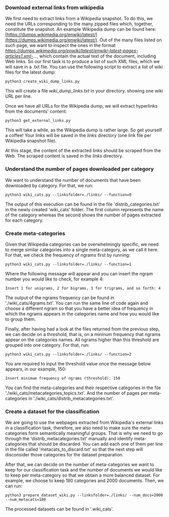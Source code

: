### Download external links from wikipedia

We first need to extract links from a Wikipedia snapshot. To do this, we need the URLs corresponding to the many zipped files which, together, constitute the snapshot. An example Wikipedia dump can be found here: [https://dumps.wikimedia.org/enwiki/latest/](https://dumps.wikimedia.org/enwiki/latest/). Out of the many files listed on such page, we want to inspect the ones in the format *https://dumps.wikimedia.org/enwiki/latest/enwiki-latest-pages-articles1.xml-...*, which contain the actual text of the document, including Web links. So our first task is to produce a list of such XML files, which we will save in a .txt file. You can use the following script to extract a list of wiki files for the latest dump:

    python3 create_wiki_dump_links.py 

This will create a file *wiki_dump_links.txt* in your directory, showing one wiki URL per line. 

Once we have all URLs for the Wikipedia dump, we will extract hyperlinks from the documents' content:

    python3 get_external_links.py 

This will take a while, as the Wikipedia dump is rather large. So get yourself a coffee! Your links will be saved in the *links* directory (one link file per Wikipedia snapshot file).

At this stage, the content of the extracted links should be scraped from the Web. The scraped content is saved in the *links* directory.



### Understand the number of pages downloaded per category
We want to understand the number of documents that have been downloaded by category. For that, we run:

    python3 wiki_cats.py --linksfolder=./links/ --function=0
    
The output of this execution can be found in the file 'distrib_categories.txt' in the newly created 'wiki_cats' folder. The first column represents the name of the category whereas the second shows the number of pages extracted for each category. 

### Create meta-categories
Given that Wikipedia categories can be overwhelmingly specific, we need to merge similar categories into a single meta-category, as we call it here. For that, we check the frequency of ngrams first by running:

    python3 wiki_cats.py --linksfolder=./links/ --function=1    
    
Where the following message will appear and you can insert the ngram number you would like to check, for example 4:

    Insert 1 for unigrams, 2 for bigrams, 3 for trigrams, and so forth: 4

The output of the ngrams frequency can be found in './wiki_cats/4grams.txt'. You can run the same line of code again and choose a different ngram so that you have a better idea of frequency in which the ngrams appears in the categories name and how you would like to group them.

Finally, after having had a look at the files returned from the previous step, we can decide on a threshold, that is, on a mininum frequency that ngrams appear on the categories names. All ngrams higher than this threshold are grouped into one category. For that, run:

    python3 wiki_cats.py --linksfolder=./links/ --function=2
    
You are required to input the threshold value once the message below appears, in our example, 150:

    Insert minimum frequency of ngrams (threshold): 150
    
You can find the meta-categories and their respective categories in the file './wiki_cats/metacategories_topics.txt'. And the number of pages per meta-categories in './wiki_cats/distrib_metacategories.txt'. 

### Create a dataset for the classification

We are going to use the webpages extracted from Wikipedia's external links in a classification task, therefore, we also need to make sure the meta-categories form semantically meaningful groups. That is why we need to go through the 'distrib_metacategories.txt' manually and identify meta-categories that should be discarded. You can add each one of them per line in the file called 'metacats_to_discard.txt' so that the next step will disconsider those categories for the dataset preparation. 

After that, we can decide on the number of meta-categories we want to keep for our classification task and the number of documents we would like to keep per meta-category so that we obtain a more balanced dataset. For example, we choose to keep 180 categories and 2000 documents. Then, we can run:

    python3 prepare_dataset_wiki.py --linksfolder=./links/ --num_docs=2000 --num_metacats=180

The processed datasets can be found in '.wiki_cats'. 
